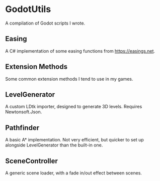 # GodotUtils
A compilation of Godot scripts I wrote.
## Easing
A C# implementation of some easing functions from https://easings.net.
## Extension Methods
Some common extension methods I tend to use in my games.
## LevelGenerator
A custom LDtk importer, designed to generate 3D levels. Requires Newtonsoft.Json.
## Pathfinder
A basic A\* implementation. Not very efficient, but quicker to set up alongside LevelGenerator than the built-in one.
## SceneController
A generic scene loader, with a fade in/out effect between scenes.

